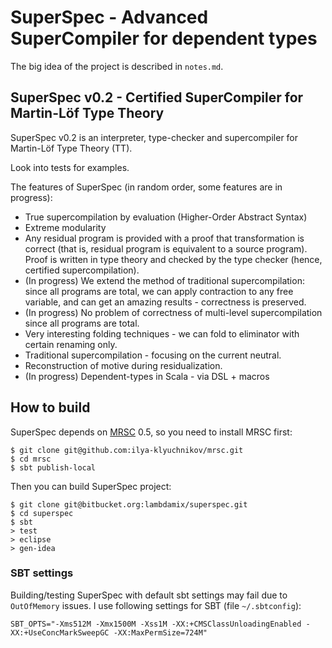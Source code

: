 # SuperSpec - Advanced SuperCompiler for dependent types

The big idea of the project is described in `notes.md`.

## SuperSpec v0.2 - Certified SuperCompiler for Martin-Löf Type Theory

SuperSpec v0.2 is an interpreter, type-checker and supercompiler for Martin-Löf Type Theory (TT).

Look into tests for examples.

The features of SuperSpec (in random order, some features are in progress):

* True supercompilation by evaluation (Higher-Order Abstract Syntax)
* Extreme modularity
* Any residual program is provided with a proof that transformation is correct (that is, residual program is equivalent to a source program).
Proof is written in type theory and checked by the type checker (hence, certified supercompilation).
* (In progress) We extend the method of traditional supercompilation: since all programs are total, we can apply contraction to any free variable, and can get an amazing results - correctness is preserved.
* (In progress) No problem of correctness of multi-level supercompilation since all programs are total.
* Very interesting folding techniques - we can fold to eliminator with certain renaming only.
* Traditional supercompilation - focusing on the current neutral.
* Reconstruction of motive during residualization.
* (In progress) Dependent-types in Scala - via DSL + macros

## How to build

SuperSpec depends on [MRSC](https://github.com/ilya-klyuchnikov/mrsc) 0.5, so you need to install MRSC first:

```
$ git clone git@github.com:ilya-klyuchnikov/mrsc.git
$ cd mrsc
$ sbt publish-local
```

Then you can build SuperSpec project:

```
$ git clone git@bitbucket.org:lambdamix/superspec.git
$ cd superspec
$ sbt
> test
> eclipse
> gen-idea
```

### SBT settings

Building/testing SuperSpec with default sbt settings may fail due to `OutOfMemory` issues. I use following settings for SBT (file `~/.sbtconfig`):
```
SBT_OPTS="-Xms512M -Xmx1500M -Xss1M -XX:+CMSClassUnloadingEnabled -XX:+UseConcMarkSweepGC -XX:MaxPermSize=724M"
```


